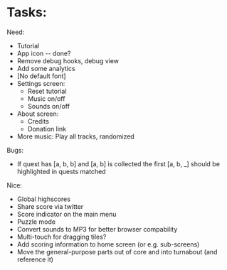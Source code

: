 
# Tasks:

Need:
* Tutorial
* App icon -- done?
* Remove debug hooks, debug view
* Add some analytics
* [No default font]
* Settings screen:
    * Reset tutorial
    * Music on/off
    * Sounds on/off
* About screen:
    * Credits
    * Donation link
* More music: Play all tracks, randomized

Bugs:
* If quest has [a, b, b] and [a, b] is collected the first [a, b, _] should be highlighted in quests matched

Nice:
* Global highscores
* Share score via twitter
* Score indicator on the main menu
* Puzzle mode
* Convert sounds to MP3 for better browser compability
* Multi-touch for dragging tiles?
* Add scoring information to home screen (or e.g. sub-screens)
* Move the general-purpose parts out of core and into turnabout (and reference it)